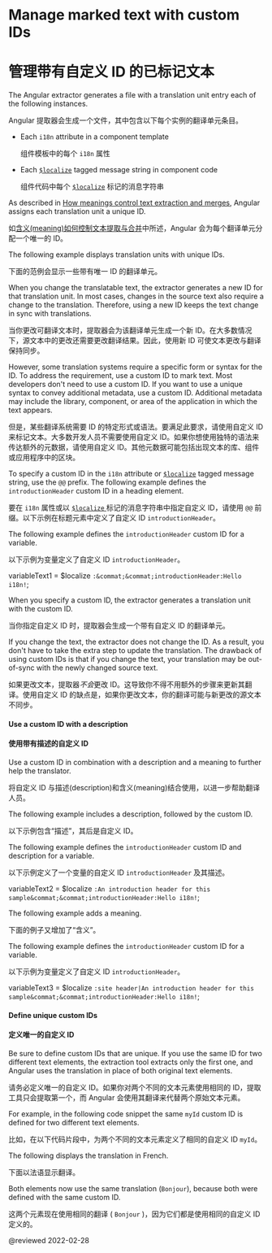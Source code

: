 # Manage marked text with custom IDs

# 管理带有自定义 ID 的已标记文本

The Angular extractor generates a file with a translation unit entry each of the following instances.

Angular 提取器会生成一个文件，其中包含以下每个实例的翻译单元条目。

* Each `i18n` attribute in a component template

  组件模板中的每个 `i18n` 属性

* Each [`$localize`][AioApiLocalizeInitLocalize] tagged message string in component code

  组件代码中每个 [`$localize`][AioApiLocalizeInitLocalize] 标记的消息字符串

As described in [How meanings control text extraction and merges][AioGuideI18nCommonPrepareHowMeaningsControlTextExtractionAndMerges], Angular assigns each translation unit a unique ID.

如[含义(meaning)如何控制文本提取与合并][AioGuideI18nCommonPrepareHowMeaningsControlTextExtractionAndMerges]中所述，Angular 会为每个翻译单元分配一个唯一的 ID。

The following example displays translation units with unique IDs.

下面的范例会显示一些带有唯一 ID 的翻译单元。

<code-example header="messages.fr.xlf.html" path="i18n/doc-files/messages.fr.xlf.html" region="generated-id"></code-example>

When you change the translatable text, the extractor generates a new ID for that translation unit.
In most cases, changes in the source text also require a change to the translation.
Therefore, using a new ID keeps the text change in sync with translations.

当你更改可翻译文本时，提取器会为该翻译单元生成一个新 ID。在大多数情况下，源文本中的更改还需要更改翻译结果。因此，使用新 ID 可使文本更改与翻译保持同步。

However, some translation systems require a specific form or syntax for the ID.
To address the requirement, use a custom ID to mark text.
Most developers don't need to use a custom ID.
If you want to use a unique syntax to convey additional metadata, use a custom ID.
Additional metadata may include the library, component, or area of the application in which the text appears.

但是，某些翻译系统需要 ID 的特定形式或语法。要满足此要求，请使用自定义 ID 来标记文本。大多数开发人员不需要使用自定义 ID。如果你想使用独特的语法来传达额外的元数据，请使用自定义 ID。其他元数据可能包括出现文本的库、组件或应用程序中的区块。

To specify a custom ID in the `i18n` attribute or [`$localize`][AioApiLocalizeInitLocalize] tagged message string, use the `@@` prefix.
The following example defines the `introductionHeader` custom ID in a heading element.

要在 `i18n` 属性或以 [ `$localize` ][AioApiLocalizeInitLocalize] 标记的消息字符串中指定自定义 ID，请使用 `@@` 前缀。以下示例在标题元素中定义了自定义 ID `introductionHeader`。

<code-example header="app/app.component.html" path="i18n/doc-files/app.component.html" region="i18n-attribute-solo-id"></code-example>

The following example defines the `introductionHeader` custom ID for a variable.

以下示例为变量定义了自定义 ID `introductionHeader`。

<!--todo: replace with code example -->

<code-example format="typescript" language="typescript">

variableText1 = &dollar;localize `:&commat;&commat;introductionHeader:Hello i18n!`;

</code-example>

When you specify a custom ID, the extractor generates a translation unit with the custom ID.

当你指定自定义 ID 时，提取器会生成一个带有自定义 ID 的翻译单元。

<code-example header="messages.fr.xlf.html" path="i18n/doc-files/messages.fr.xlf.html" region="custom-id"></code-example>

If you change the text, the extractor does not change the ID.
As a result, you don't have to take the extra step to update the translation.
The drawback of using custom IDs is that if you change the text, your translation may be out-of-sync with the newly changed source text.

如果更改文本，提取器*不会*更改 ID。这导致你不得不用额外的步骤来更新其翻译。使用自定义 ID 的缺点是，如果你更改文本，你的翻译可能与新更改的源文本不同步。

#### Use a custom ID with a description

#### 使用带有描述的自定义 ID

Use a custom ID in combination with a description and a meaning to further help the translator.

将自定义 ID 与描述(description)和含义(meaning)结合使用，以进一步帮助翻译人员。

The following example includes a description, followed by the custom ID.

以下示例包含“描述”，其后是自定义 ID。

<code-example header="app/app.component.html" path="i18n/doc-files/app.component.html" region="i18n-attribute-id"></code-example>

The following example defines the `introductionHeader` custom ID and description for a variable.

以下示例定义了一个变量的自定义 ID `introductionHeader` 及其描述。

<!--todo: replace with code example -->

<code-example format="typescript" language="typescript">

variableText2 = &dollar;localize `:An introduction header for this sample&commat;&commat;introductionHeader:Hello i18n!`;

</code-example>

The following example adds a meaning.

下面的例子又增加了“含义”。

<code-example header="app/app.component.html" path="i18n/doc-files/app.component.html" region="i18n-attribute-meaning-and-id"></code-example>

The following example defines the `introductionHeader` custom ID for a variable.

以下示例为变量定义了自定义 ID `introductionHeader`。

<!--todo: replace with code example -->

<code-example format="typescript" language="typescript">

variableText3 = &dollar;localize `:site header|An introduction header for this sample&commat;&commat;introductionHeader:Hello i18n!`;

</code-example>

#### Define unique custom IDs

#### 定义唯一的自定义 ID

Be sure to define custom IDs that are unique.
If you use the same ID for two different text elements, the extraction tool extracts only the first one, and Angular uses the translation in place of both original text elements.

请务必定义唯一的自定义 ID。如果你对两个不同的文本元素使用相同的 ID，提取工具只会提取第一个，而 Angular 会使用其翻译来代替两个原始文本元素。

For example, in the following code snippet the same `myId` custom ID is defined for two different text elements.

比如，在以下代码片段中，为两个不同的文本元素定义了相同的自定义 ID `myId`。

<code-example header="app/app.component.html" path="i18n/doc-files/app.component.html" region="i18n-duplicate-custom-id"></code-example>

The following displays the translation in French.

下面以法语显示翻译。

<code-example header="src/locale/messages.fr.xlf" path="i18n/doc-files/messages.fr.xlf.html" region="i18n-duplicate-custom-id"></code-example>

Both elements now use the same translation (`Bonjour`), because both were defined with the same custom ID.

这两个元素现在使用相同的翻译 ( `Bonjour` )，因为它们都是使用相同的自定义 ID 定义的。

<code-example path="i18n/doc-files/rendered-output.html"></code-example>

<!-- links -->

[AioApiLocalizeInitLocalize]: api/localize/init/$localize "$localize | init - localize - API | Angular"

[AioGuideI18nCommonPrepareHowMeaningsControlTextExtractionAndMerges]: guide/i18n-common-prepare#how-meanings-control-text-extraction-and-merges "How meanings control text extraction and merges - Prepare components for translations | Angular"

<!-- external links -->

<!-- end links -->

@reviewed 2022-02-28
